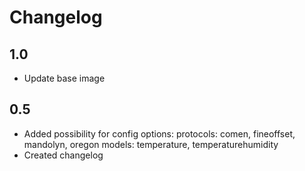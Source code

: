 # Changelog

## 1.0

- Update base image

## 0.5

- Added possibility for config options:
  protocols: comen, fineoffset, mandolyn, oregon
  models: temperature, temperaturehumidity
- Created changelog
